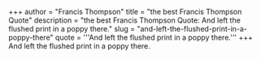 +++
author = "Francis Thompson"
title = "the best Francis Thompson Quote"
description = "the best Francis Thompson Quote: And left the flushed print in a poppy there."
slug = "and-left-the-flushed-print-in-a-poppy-there"
quote = '''And left the flushed print in a poppy there.'''
+++
And left the flushed print in a poppy there.
